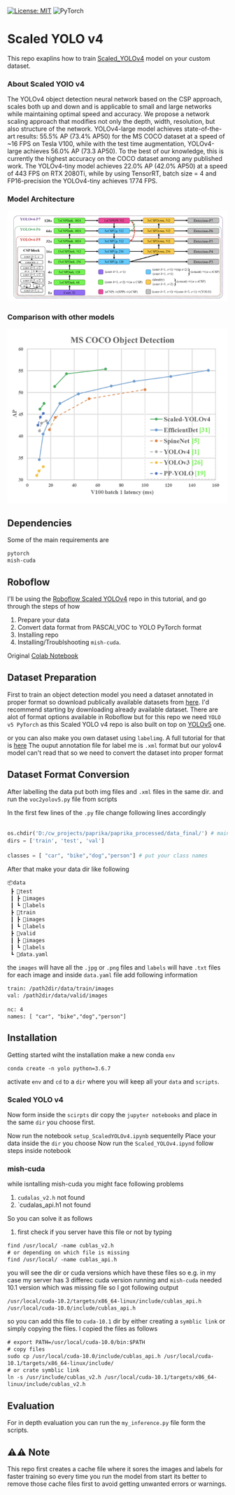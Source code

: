 [![License: MIT](https://img.shields.io/badge/License-MIT-yellow.svg)](https://opensource.org/licenses/MIT) <img alt="PyTorch" src="https://img.shields.io/badge/PyTorch%20-%23EE4C2C.svg?&style=for-the-badge&logo=PyTorch&logoColor=white" />
# Scaled YOLO v4

This repo exaplins how to train [Scaled_YOLOv4](https://arxiv.org/abs/2011.08036) model on your custom dataset. 

### About Scaled YOlO v4
The YOLOv4 object detection neural network based on the CSP approach, scales both up and down and is applicable to small and large networks while maintaining optimal speed and accuracy. We propose a network scaling approach that modifies not only the depth, width, resolution, but also structure of the network. YOLOv4-large model achieves state-of-the-art results: 55.5% AP (73.4% AP50) for the MS COCO dataset at a speed of ~16 FPS on Tesla V100, while with the test time augmentation, YOLOv4-large achieves 56.0% AP (73.3 AP50). To the best of our knowledge, this is currently the highest accuracy on the COCO dataset among any published work. The YOLOv4-tiny model achieves 22.0% AP (42.0% AP50) at a speed of 443 FPS on RTX 2080Ti, while by using TensorRT, batch size = 4 and FP16-precision the YOLOv4-tiny achieves 1774 FPS.
### Model Architecture
![alt text](https://github.com/Mr-TalhaIlyas/Scaled-YOLOv4/blob/master/screens/image-2.png)
### Comparison with other models
![alt text](https://github.com/Mr-TalhaIlyas/Scaled-YOLOv4/blob/master/screens/image.png)
## Dependencies

Some of the main requirements are
```
pytorch
mish-cuda
```

## Roboflow

I'll be using the [Roboflow Scaled YOLOv4](https://github.com/roboflow-ai/ScaledYOLOv4) repo in this tutorial, and go through the steps of how 

1. Prepare your data 
2. Convert data format from PASCAl_VOC to YOLO PyTorch format
3. Installing repo
4. Installing/Troublshooting `mish-cuda`.

Original [Colab Notebook](https://colab.research.google.com/drive/1LDmg0JRiC2N7_tx8wQoBzTB0jUZhywQr#scrollTo=odKEqYtTgbRc)

## Dataset Preparation

First to train an object detection model you need a dataset annotated in proper format so download publically available datasets from [here](https://public.roboflow.com/).
I'd recommend starting by downloading already available dataset. There are alot of format options available in Roboflow but for this repo we need `YOLO v5 PyTorch` as this 
Scaled YOLO v4 repo is also built on top on [YOLOv5](https://github.com/Mr-TalhaIlyas/YOLO-v5) one.

or you can also make you own dataset using `labelimg`. A full tutorial for that is [here](https://github.com/tzutalin/labelImg)
The ouput annotation file for label me is `.xml` format but our yolov4 model can't read that so we need to convert the dataset into proper format

## Dataset Format Conversion
 After labelling the data put both img files and `.xml` files in the same dir.
and run the `voc2yolov5.py` file from scripts

In the first few lines of the `.py` file change following lines accordingly

```python

os.chdir('D:/cw_projects/paprika/paprika_processed/data_final/') # main dir which contains following subdirectories
dirs = ['train', 'test', 'val']

classes = [ "car", "bike","dog","person"] # put your class names
```
After that make your data dir like following

```
📦data
 ┣ 📂test
 ┃ ┣ 📂images
 ┃ ┗ 📂labels
 ┣ 📂train
 ┃ ┣ 📂images
 ┃ ┗ 📂labels
 ┣ 📂valid
 ┃ ┣ 📂images
 ┃ ┗ 📂labels
 ┗ 📜data.yaml
```
the `images` will have all the `.jpg` or `.png` files and `labels` will have `.txt` files for each image and inside `data.yaml` file add following information

```
train: /path2dir/data/train/images
val: /path2dir/data/valid/images

nc: 4
names: [ "car", "bike","dog","person"]
```

## Installation
Getting started wiht the installation make a new conda `env`

```
conda create -n yolo python=3.6.7
```
activate `env` and `cd` to a `dir` where you will keep all your `data` and `scripts`.

### Scaled YOLO v4
Now form inside the `scirpts` dir copy the `jupyter notebooks` and place in the same `dir` you choose first.

Now run the notebook `setup_ScaledYOLOv4.ipynb` sequentelly
Place your data inside the `dir` you choose
Now run the `Scaled_YOLOv4.ipynd` follow steps inside notebook

### mish-cuda

while isntalling mish-cuda you might face following problems

1. `cudalas_v2.h` not found
2. `cudalas_api.h1 not found

So you can solve it as follows

1. first check if you server have this file or not by typing

```
find /usr/local/ -name cublas_v2.h 
# or depending on which file is missing
find /usr/local/ -name cublas_api.h 
```
you will see the dir or cuda versions which have these files so e.g. in my case my server has 3 differec cuda version running and `mish-cuda` needed 10.1 version which was
missing file so I got following output

```
/usr/local/cuda-10.2/targets/x86_64-linux/include/cublas_api.h
/usr/local/cuda-10.0/include/cublas_api.h
```
so you can add this file to `cuda-10.1` dir by either creating a `symblic link` or simply copying the files. I copied the files as follows

```
# export PATH=/usr/local/cuda-10.0/bin:$PATH 
# copy files
sudo cp /usr/local/cuda-10.0/include/cublas_api.h /usr/local/cuda-10.1/targets/x86_64-linux/include/
# or crate symblic link
ln -s /usr/include/cublas_v2.h /usr/local/cuda-10.1/targets/x86_64-linux/include/cublas_v2.h
```

## Evaluation

For in depth evaluation you can run the `my_inference.py` file form the scripts.

## ⚠⚠ Note 
This repo first creates a cache file where it sores the images and labels for faster training so every time you run the model from start its better to remove those cache files first to avoid getting unwanted errors or warnings.

